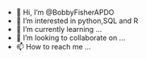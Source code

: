 - 👋 Hi, I’m @BobbyFisherAPDO
- 👀 I’m interested in python,SQL and R
- 🌱 I’m currently learning ...
- 💞️ I’m looking to collaborate on ...
- 📫 How to reach me ...

<!---
BobbyFisherAPDO/BobbyFisherAPDO is a ✨ special ✨ repository because its `README.md` (this file) appears on your GitHub profile.
You can click the Preview link to take a look at your changes.
--->
